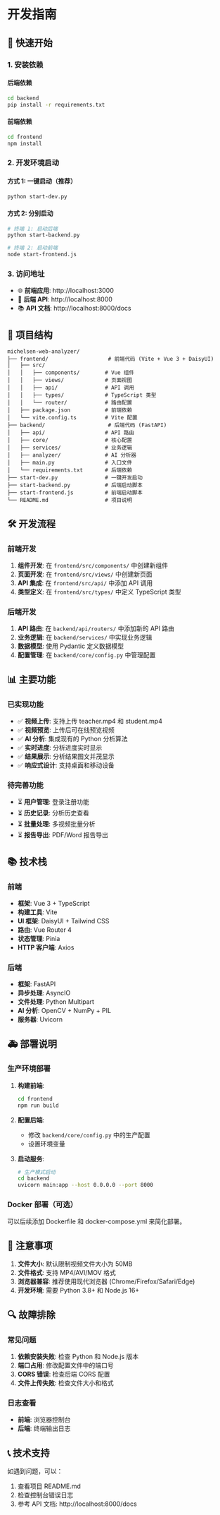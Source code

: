 # 开发指南

## 🚀 快速开始

### 1. 安装依赖

#### 后端依赖
```bash
cd backend
pip install -r requirements.txt
```

#### 前端依赖
```bash
cd frontend
npm install
```

### 2. 开发环境启动

#### 方式 1: 一键启动（推荐）
```bash
python start-dev.py
```

#### 方式 2: 分别启动
```bash
# 终端 1: 启动后端
python start-backend.py

# 终端 2: 启动前端
node start-frontend.js
```

### 3. 访问地址
- 🌐 **前端应用**: http://localhost:3000
- 🔧 **后端 API**: http://localhost:8000
- 📚 **API 文档**: http://localhost:8000/docs

## 📝 项目结构

```
michelsen-web-analyzer/
├── frontend/                   # 前端代码 (Vite + Vue 3 + DaisyUI)
│   ├── src/
│   │   ├── components/        # Vue 组件
│   │   ├── views/             # 页面视图
│   │   ├── api/               # API 调用
│   │   ├── types/             # TypeScript 类型
│   │   └── router/            # 路由配置
│   ├── package.json           # 前端依赖
│   └── vite.config.ts         # Vite 配置
├── backend/                    # 后端代码 (FastAPI)
│   ├── api/                   # API 路由
│   ├── core/                  # 核心配置
│   ├── services/              # 业务逻辑
│   ├── analyzer/              # AI 分析器
│   ├── main.py                # 入口文件
│   └── requirements.txt       # 后端依赖
├── start-dev.py               # 一键开发启动
├── start-backend.py           # 后端启动脚本
├── start-frontend.js          # 前端启动脚本
└── README.md                  # 项目说明
```

## 🛠️ 开发流程

### 前端开发
1. **组件开发**: 在 `frontend/src/components/` 中创建新组件
2. **页面开发**: 在 `frontend/src/views/` 中创建新页面
3. **API 集成**: 在 `frontend/src/api/` 中添加 API 调用
4. **类型定义**: 在 `frontend/src/types/` 中定义 TypeScript 类型

### 后端开发
1. **API 路由**: 在 `backend/api/routers/` 中添加新的 API 路由
2. **业务逻辑**: 在 `backend/services/` 中实现业务逻辑
3. **数据模型**: 使用 Pydantic 定义数据模型
4. **配置管理**: 在 `backend/core/config.py` 中管理配置

## 📊 主要功能

### 已实现功能
- ✅ **视频上传**: 支持上传 teacher.mp4 和 student.mp4
- ✅ **视频预览**: 上传后可在线预览视频
- ✅ **AI 分析**: 集成现有的 Python 分析算法
- ✅ **实时进度**: 分析进度实时显示
- ✅ **结果展示**: 分析结果图文并茂显示
- ✅ **响应式设计**: 支持桌面和移动设备

### 待完善功能
- ⏳ **用户管理**: 登录注册功能
- ⏳ **历史记录**: 分析历史查看
- ⏳ **批量处理**: 多视频批量分析
- ⏳ **报告导出**: PDF/Word 报告导出

## 📚 技术栈

### 前端
- **框架**: Vue 3 + TypeScript
- **构建工具**: Vite
- **UI 框架**: DaisyUI + Tailwind CSS
- **路由**: Vue Router 4
- **状态管理**: Pinia
- **HTTP 客户端**: Axios

### 后端
- **框架**: FastAPI
- **异步处理**: AsyncIO
- **文件处理**: Python Multipart
- **AI 分析**: OpenCV + NumPy + PIL
- **服务器**: Uvicorn

## 🚑 部署说明

### 生产环境部署
1. **构建前端**:
   ```bash
   cd frontend
   npm run build
   ```

2. **配置后端**:
   - 修改 `backend/core/config.py` 中的生产配置
   - 设置环境变量

3. **启动服务**:
   ```bash
   # 生产模式启动
   cd backend
   uvicorn main:app --host 0.0.0.0 --port 8000
   ```

### Docker 部署（可选）
可以后续添加 Dockerfile 和 docker-compose.yml 来简化部署。

## 📝 注意事项

1. **文件大小**: 默认限制视频文件大小为 50MB
2. **文件格式**: 支持 MP4/AVI/MOV 格式
3. **浏览器兼容**: 推荐使用现代浏览器 (Chrome/Firefox/Safari/Edge)
4. **开发环境**: 需要 Python 3.8+ 和 Node.js 16+

## 🔍 故障排除

### 常见问题
1. **依赖安装失败**: 检查 Python 和 Node.js 版本
2. **端口占用**: 修改配置文件中的端口号
3. **CORS 错误**: 检查后端 CORS 配置
4. **文件上传失败**: 检查文件大小和格式

### 日志查看
- **前端**: 浏览器控制台
- **后端**: 终端输出日志

## 📞 技术支持

如遇到问题，可以：
1. 查看项目 README.md
2. 检查控制台错误日志
3. 参考 API 文档: http://localhost:8000/docs